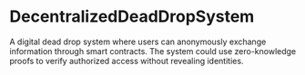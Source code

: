# DecentralizedDeadDropSystem
A digital dead drop system where users can anonymously exchange information through smart contracts. The system could use zero-knowledge proofs to verify authorized access without revealing identities.
